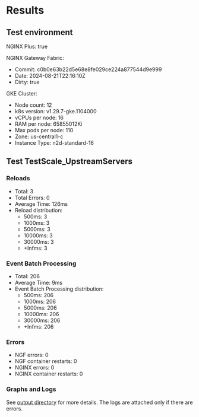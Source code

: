 # Results

## Test environment

NGINX Plus: true

NGINX Gateway Fabric:

- Commit: c0b0e63b22d5e68e8fe029ce224a877544d9e999
- Date: 2024-08-21T22:16:10Z
- Dirty: true

GKE Cluster:

- Node count: 12
- k8s version: v1.29.7-gke.1104000
- vCPUs per node: 16
- RAM per node: 65855012Ki
- Max pods per node: 110
- Zone: us-central1-c
- Instance Type: n2d-standard-16

## Test TestScale_UpstreamServers

### Reloads

- Total: 3
- Total Errors: 0
- Average Time: 126ms
- Reload distribution:
	- 500ms: 3
	- 1000ms: 3
	- 5000ms: 3
	- 10000ms: 3
	- 30000ms: 3
	- +Infms: 3

### Event Batch Processing

- Total: 206
- Average Time: 9ms
- Event Batch Processing distribution:
	- 500ms: 206
	- 1000ms: 206
	- 5000ms: 206
	- 10000ms: 206
	- 30000ms: 206
	- +Infms: 206

### Errors

- NGF errors: 0
- NGF container restarts: 0
- NGINX errors: 0
- NGINX container restarts: 0

### Graphs and Logs

See [output directory](./TestScale_UpstreamServers) for more details.
The logs are attached only if there are errors.
